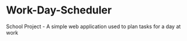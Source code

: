 # Work-Day-Scheduler
School Project - A simple web application used to plan tasks for a day at work
